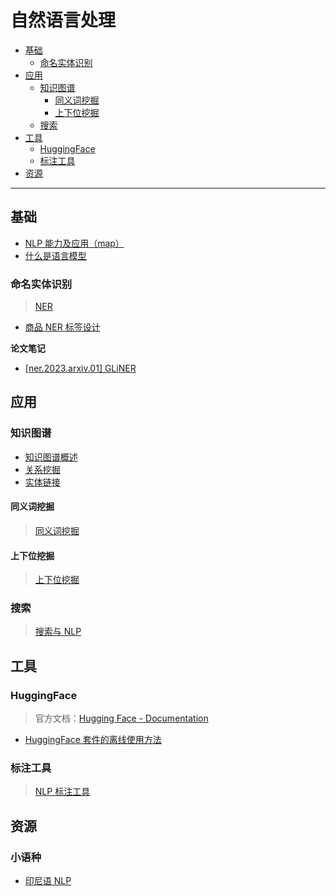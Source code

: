 自然语言处理
===
<!--info
toc_id: nlp
-->

<!-- TOC -->
- [基础](#基础)
    - [命名实体识别](#命名实体识别)
- [应用](#应用)
    - [知识图谱](#知识图谱)
        - [同义词挖掘](#同义词挖掘)
        - [上下位挖掘](#上下位挖掘)
    - [搜索](#搜索)
- [工具](#工具)
    - [HuggingFace](#huggingface)
    - [标注工具](#标注工具)
- [资源](#资源)
<!-- TOC -->

---

## 基础
- [NLP 能力及应用（map）](./_archives/2022/06/NLP任务与应用.map.md)
- [什么是语言模型](./_archives/2022/10/语言模型.md)

### 命名实体识别
> [NER](./_archives/2022/12/NER.md)

- [商品 NER 标签设计](./_archives/2022/12/商品NER标签设计.md)

**论文笔记**
- [[ner.2023.arxiv.01] GLiNER](./_archives/2024/06/ner.2023.arxiv.01/README.md)

## 应用

### 知识图谱
- [知识图谱概述](./_archives/2022/07/知识图谱概述.md)
- [关系挖掘](./_archives/2022/10/关系挖掘.md)
- [实体链接](./_archives/2022/04/实体链接/README.md)

#### 同义词挖掘
> [同义词挖掘](./_archives/2022/12/同义词挖掘.md)

#### 上下位挖掘
> [上下位挖掘](./_archives/2022/12/上下位挖掘.md)

### 搜索
> [搜索与 NLP](./_archives/2022/12/搜索与NLP.md)


## 工具

### HuggingFace
> 官方文档：[Hugging Face - Documentation](https://huggingface.co/docs)
- [HuggingFace 套件的离线使用方法](./_archives/2022/06/HuggingFace离线使用.md)

### 标注工具
> [NLP 标注工具](./_archives/2022/12/NLP标注工具.md)


## 资源  

<!-- omit in toc -->
### 小语种
- [印尼语 NLP](./_archives/2022/07/印尼语NLP.md)
